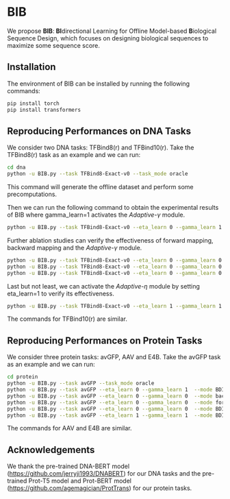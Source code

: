 # BIB
We propose **BIB**: **BI**directional Learning for Offline Model-based **B**iological Sequence Design, which focuses on designing biological sequences to maximize some sequence score.

## Installation

The environment of BIB can be installed by running the following commands:
```bash
pip install torch
pip install transformers
```

## Reproducing Performances on DNA Tasks

We consider two DNA tasks: TFBind8(r) and TFBind10(r). Take the TFBind8(r) task as an example and we can run:
```bash
cd dna
python -u BIB.py --task TFBind8-Exact-v0 --task_mode oracle
```
This command will generate the offline dataset and perform some precomputations.

Then we can run the following command to obtain the experimental results of BIB where gamma_learn=1 activates the *Adaptive*-$\gamma$ module.

```bash
python -u BIB.py --task TFBind8-Exact-v0 --eta_learn 0 --gamma_learn 1  --mode BDI
```

Further ablation studies can verify the effectiveness of forward mapping, backward mapping and the *Adaptive*-$\gamma$ module.
```bash
python -u BIB.py --task TFBind8-Exact-v0 --eta_learn 0 --gamma_learn 0  --mode backward
python -u BIB.py --task TFBind8-Exact-v0 --eta_learn 0 --gamma_learn 0  --mode forward
python -u BIB.py --task TFBind8-Exact-v0 --eta_learn 0 --gamma_learn 0  --mode BDI
```

Last but not least, we can activate the *Adaptive*-$\eta$ module by setting eta_learn=1 to verify its effectiveness.
```bash
python -u BIB.py --task TFBind8-Exact-v0 --eta_learn 1 --gamma_learn 1  --mode BDI
```

The commands for TFBind10(r) are similar.

## Reproducing Performances on Protein Tasks

We consider three protein tasks: avGFP, AAV and E4B. Take the avGFP task as an example and we can run:
```bash
cd protein
python -u BIB.py --task avGFP --task_mode oracle
python -u BIB.py --task avGFP --eta_learn 0 --gamma_learn 1  --mode BDI
python -u BIB.py --task avGFP --eta_learn 0 --gamma_learn 0  --mode backward
python -u BIB.py --task avGFP --eta_learn 0 --gamma_learn 0  --mode forward
python -u BIB.py --task avGFP --eta_learn 0 --gamma_learn 0  --mode BDI
python -u BIB.py --task avGFP --eta_learn 1 --gamma_learn 1  --mode BDI
```

The commands for AAV and E4B are similar.
## Acknowledgements

We thank the pre-trained DNA-BERT model (https://github.com/jerryji1993/DNABERT) for our DNA tasks and the pre-trained Prot-T5 model and Prot-BERT model (https://github.com/agemagician/ProtTrans) for our protein tasks. 
